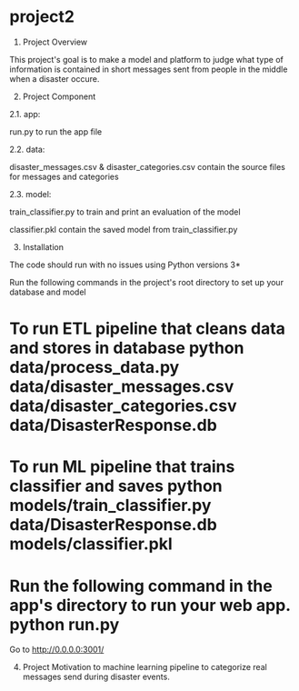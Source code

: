 # project2

1. Project Overview 

This project's goal is to make a model and platform to judge what type of information is contained in short messages sent from people in the middle when a disaster occure.

2. Project Component

2.1. app:

run.py to run the app file

2.2. data:

disaster_messages.csv & disaster_categories.csv contain the source files for messages and categories

2.3. model:

train_classifier.py to train and print an evaluation of the model

classifier.pkl contain the saved model from train_classifier.py

3. Installation 

The code should run with no issues using Python versions 3*

Run the following commands in the project's root directory to set up your database and model

# To run ETL pipeline that cleans data and stores in database python data/process_data.py data/disaster_messages.csv data/disaster_categories.csv data/DisasterResponse.db 
# To run ML pipeline that trains classifier and saves python models/train_classifier.py data/DisasterResponse.db models/classifier.pkl 
# Run the following command in the app's directory to run your web app. python run.py

Go to http://0.0.0.0:3001/

4. Project Motivation
to machine learning pipeline to categorize real messages send during disaster events.
